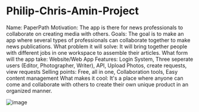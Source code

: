 # Philip-Chris-Amin-Project
Name: PaperPath
Motivation: The app is there for news professionals to collaborate on creating media with others. 
Goals: The goal is to make an app where several types of professionals can collaborate together to make news publications. 
What problem it will solve: It will bring together people with different jobs in one workspace to assemble their articles. 
What form will the app take: Website/Web App
Features: Login System, Three seperate users (Editor, Photographer, Writer), API, Upload Photos, create requests, view requests
Selling points: Free, all in one, Collaboration tools, Easy content management
What makes it cool: It's a place where anyone can come and collaborate with others to create their own unique product in an organized manner. 

![image](https://github.com/cmhochrein/Philip-Chris-Amin-Project/assets/142520985/842085fc-ad79-4f93-80fe-c17fbf93e555)
